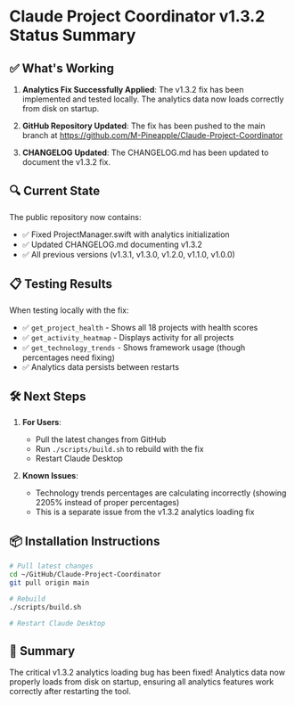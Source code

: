# Claude Project Coordinator v1.3.2 Status Summary

## ✅ What's Working

1. **Analytics Fix Successfully Applied**: The v1.3.2 fix has been implemented and tested locally. The analytics data now loads correctly from disk on startup.

2. **GitHub Repository Updated**: The fix has been pushed to the main branch at https://github.com/M-Pineapple/Claude-Project-Coordinator

3. **CHANGELOG Updated**: The CHANGELOG.md has been updated to document the v1.3.2 fix.

## 🔍 Current State

The public repository now contains:
- ✅ Fixed ProjectManager.swift with analytics initialization
- ✅ Updated CHANGELOG.md documenting v1.3.2
- ✅ All previous versions (v1.3.1, v1.3.0, v1.2.0, v1.1.0, v1.0.0)

## 📋 Testing Results

When testing locally with the fix:
- ✅ `get_project_health` - Shows all 18 projects with health scores
- ✅ `get_activity_heatmap` - Displays activity for all projects
- ✅ `get_technology_trends` - Shows framework usage (though percentages need fixing)
- ✅ Analytics data persists between restarts

## 🛠️ Next Steps

1. **For Users**: 
   - Pull the latest changes from GitHub
   - Run `./scripts/build.sh` to rebuild with the fix
   - Restart Claude Desktop

2. **Known Issues**:
   - Technology trends percentages are calculating incorrectly (showing 2205% instead of proper percentages)
   - This is a separate issue from the v1.3.2 analytics loading fix

## 📦 Installation Instructions

```bash
# Pull latest changes
cd ~/GitHub/Claude-Project-Coordinator
git pull origin main

# Rebuild
./scripts/build.sh

# Restart Claude Desktop
```

## 🎉 Summary

The critical v1.3.2 analytics loading bug has been fixed! Analytics data now properly loads from disk on startup, ensuring all analytics features work correctly after restarting the tool.
